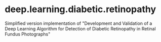 # deep.learning.diabetic.retinopathy
Simplified version implementation of "Development and Validation of a Deep Learning Algorithm for Detection of Diabetic Retinopathy in Retinal Fundus Photographs"

